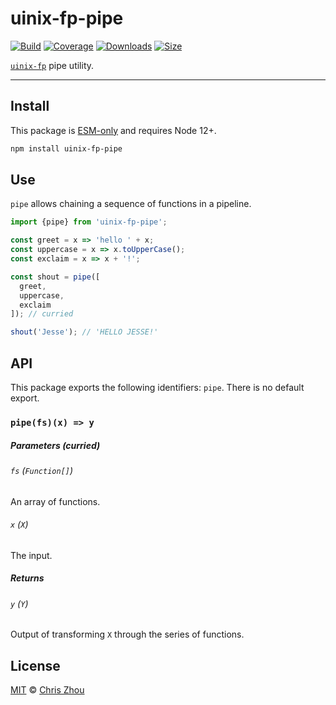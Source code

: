 # uinix-fp-pipe

[![Build][build-badge]][build]
[![Coverage][coverage-badge]][coverage]
[![Downloads][downloads-badge]][downloads]
[![Size][bundle-size-badge]][bundle-size]

[`uinix-fp`][uinix-fp] pipe utility.

---

## Install

This package is [ESM-only][] and requires Node 12+.

```sh
npm install uinix-fp-pipe
```

## Use

`pipe` allows chaining a sequence of functions in a pipeline.

```js
import {pipe} from 'uinix-fp-pipe';

const greet = x => 'hello ' + x;
const uppercase = x => x.toUpperCase();
const exclaim = x => x + '!';

const shout = pipe([
  greet,
  uppercase,
  exclaim
]); // curried

shout('Jesse'); // 'HELLO JESSE!'
```

## API

This package exports the following identifiers: `pipe`.  There is no default export.

### `pipe(fs)(x) => y`

##### Parameters (curried)

###### `fs` (`Function[]`)
An array of functions.

###### `x` (`X`)
The input.

##### Returns

###### `y` (`Y`)
Output of transforming `X` through the series of functions.

## License

[MIT][license] © [Chris Zhou][author]

<!-- project -->
[author]: https://github.com/chrisrzhou
[license]: https://github.com/uinix-js/uinix-fp/blob/main/license
[build]: https://github.com/uinix-js/uinix-fp/actions
[build-badge]: https://github.com/uinix-js/uinix-fp/workflows/main/badge.svg
[coverage]: https://codecov.io/github/uinix-js/uinix-fp
[coverage-badge]: https://img.shields.io/codecov/c/github/uinix-js/uinix-fp.svg
[downloads]: https://www.npmjs.com/package/uinix-fp-pipe
[downloads-badge]: https://img.shields.io/npm/dm/uinix-fp-pipe.svg
[bundle-size]: https://bundlephobia.com/result?p=uinix-fp-pipe
[bundle-size-badge]: https://img.shields.io/bundlephobia/minzip/uinix-fp-pipe.svg

<!-- defs -->
[ESM-only]: https://gist.github.com/sindresorhus/a39789f98801d908bbc7ff3ecc99d99c
[uinix-fp]: https://github.com/uinix-js/uinix-fp
